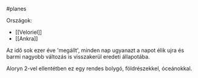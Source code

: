 #planes

Országok:
- [[Veloriel]]
- [[Ankra]]


Az idő sok ezer éve 'megállt', minden nap ugyanazt a napot élik ujra és barmi nagyobb változás is visszakerül eredeti állapotába.

Aloryn 2-vel ellentétben ez egy rendes bolygó, földrészekkel, óceánokkal.

